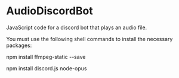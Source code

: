 # AudioDiscordBot
JavaScript code for a discord bot that plays an audio file.

You must use the following shell commands to install the necessary packages:

npm install ffmpeg-static --save

npm install discord.js node-opus
